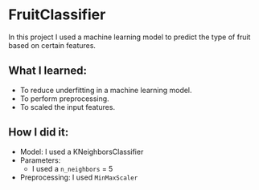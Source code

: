 # FruitClassifier
In this project I used a machine learning model to predict the type of fruit based on certain features.


## What I learned:

* To reduce underfitting in a machine learning model.
* To perform preprocessing.
* To scaled the input features.

## How I did it:

- Model: I used a KNeighborsClassifier
- Parameters: 
  - I used a `n_neighbors` = 5
- Preprocessing: I used `MinMaxScaler`
